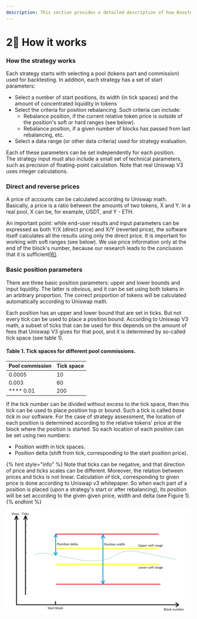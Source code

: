 ```yaml
---
description: This section provides a detailed description of how BoosterPool works.
---
```


# 2⃣ How it works

### **How the strategy works**

Each strategy starts with selecting a pool (tokens part and commission) used for backtesting. In addition, each strategy has a set of start parameters:

* Select a number of start positions, its width (in tick spaces) and the amount of concentrated liquidity in tokens
* Select the criteria for position rebalancing. Such criteria can include:
  * Rebalance position, if the current relative token price is outside of the position's soft or hard ranges (see below).
  * Rebalance position, if a given number of blocks has passed from last rebalancing, etc.
* Select a data range (or other data criteria) used for strategy evaluation.

Each of these parameters can be set independently for each position.\
The strategy input must also include a small set of technical parameters, such as precision of floating-point calculation. Note that real Uniswap V3 uses integer calculations.

### **Direct and reverse prices**

A price of accounts can be calculated according to Uniswap math. Basically, a price is a ratio between the amounts of two tokens, X and Y. In a real pool, X can be, for example, USDT, and Y - ETH.

An important point: while end-user results and input parameters can be expressed as both Y/X (direct price) and X/Y (reverted price), the software itself calculates all the results using only the direct price. It is important for working with soft ranges (see below). We use price information only at the end of the block's number, because our research leads to the conclusion that it is sufficient[\[6\]](information-sources.md).

### **Basic position parameters**

There are three basic position parameters: upper and lower bounds and input liquidity. The latter is obvious, and it can be set using both tokens in an arbitrary proportion. The correct proportion of tokens will be calculated automatically according to Uniswap math.

Each position has an upper and lower bound that are set in ticks. But not every tick can be used to place a position bound. According to Uniswap V3 math, a subset of ticks that can be used for this depends on the amount of fees that Uniswap V3 gives for that pool, and it is determined by so-called tick space (see table 1).

#### **Table 1. Tick spaces for different pool commissions.** <a href="#table1" id="table1"></a>

| Pool commission | Tick space |
| --------------- | ---------- |
| 0.0005          | 10         |
| 0.003           | 60         |
| \*\*\*\* 0.01   | 200        |

If the tick number can be divided without excess to the tick space, then this tick can be used to place position top or bound. Such a tick is called _base tick_ in our software. For the case of strategy assessment, the location of each position is determined according to the relative tokens' price at the block where the position is started. So each location of each position can be set using two numbers:

* Position width in tick spaces.
* Position delta (shift from tick, corresponding to the start position price).

{% hint style="info" %}
Note that ticks can be negative, and that direction of price and ticks scales can be different. Moreover, the relation between prices and ticks is not linear. Calculation of tick, corresponding to given price is done according to Uniswap v3 whitepaper. So when each part of a position is placed (upon a strategy's start or after rebalancing), its position will be set according to the given given price, width and delta (see Figure 1).
{% endhint %}

![Figure 1. Basic position parameters. Red lines show position bounds in price that are constant while position exists. Yellow lines are examples of soft ranges that can be between pool bounds or vice-versa. Price axis (Y) has non-linear interrelation to ticks axis. Green line represents price values.](<../.gitbook/assets/Image (30).png>)

